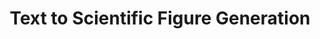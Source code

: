 ---
layout: page
title: Text to Scientific Figure Generation
description: Generating figures of a paper given a description the caption using diffuson models.
img: assets/img/publication_preview/figgen.png
importance: 1
category: reseearch
related_publications: rodriguez2023ocr, rodriguez2023figgen
---